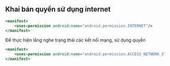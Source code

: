 ## Khai bán quyền sử dụng internet
```xml
<manifest>
	<uses-permission android:name="android.permission.INTERNET"/>
</manifest>
```

Để thực hiện lắng nghe trạng thái các kết nối mạng, sử dụng quyền
```xml
<manifest>
	<uses-permission android:name="android.permission.ACCESS_NETWORK_STATE"/>
</manifest>
```

